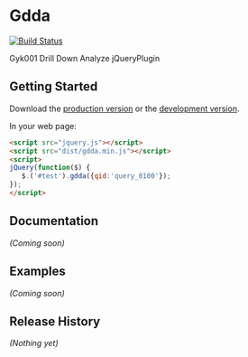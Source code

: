 # Gdda
 

[![Build Status](https://travis-ci.org/gyk001/gdda.png?branch=feature/singlecontext)](https://travis-ci.org/gyk001/gdda)

Gyk001 Drill Down Analyze jQueryPlugin

## Getting Started
Download the [production version][min] or the [development version][max].

[min]: https://raw.github.com/gyk001/gdda/master/dist/gdda.min.js
[max]: https://raw.github.com/gyk001/gdda/master/dist/gdda.js

In your web page:


```html
<script src="jquery.js"></script>
<script src="dist/gdda.min.js"></script>
<script>
jQuery(function($) {
   $.('#test').gdda({qid:'query_0100'});
});
</script>
```

## Documentation
_(Coming soon)_

## Examples
_(Coming soon)_

## Release History
_(Nothing yet)_

